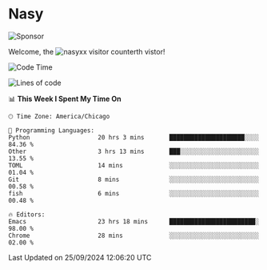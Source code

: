 # Nasy

<!--
<p align="center">
<img height="200" src="https://github-readme-stats.vercel.app/api?username=nasyxx&count_private=true&show_icons=true&theme=dracula&include_all_commits=true"/>
<img height="200" src="https://github-readme-stats.vercel.app/api/top-langs/?username=nasyxx&theme=dracula&hide=html,jupyter+notebook&count_private=true&show_icons=true"/>
</p>

  
----------------
-->

![Sponsor](https://img.shields.io/static/v1.svg?label=Sponsor&message=%E2%9D%A4&logo=GitHub&style=flat&color=pink)
 
Welcome, the ![nasyxx visitor counter](https://count.getloli.com/get/@nasyxx?theme=rule34)th vistor!
 
<!--START_SECTION:waka-->
![Code Time](http://img.shields.io/badge/Code%20Time-4%2C664%20hrs%2019%20mins-blue)

![Lines of code](https://img.shields.io/badge/From%20Hello%20World%20I%27ve%20Written-6.4%20million%20lines%20of%20code-blue)

📊 **This Week I Spent My Time On** 

```text
🕑︎ Time Zone: America/Chicago

💬 Programming Languages: 
Python                   20 hrs 3 mins       █████████████████████░░░░   84.36 % 
Other                    3 hrs 13 mins       ███░░░░░░░░░░░░░░░░░░░░░░   13.55 % 
TOML                     14 mins             ░░░░░░░░░░░░░░░░░░░░░░░░░   01.04 % 
Git                      8 mins              ░░░░░░░░░░░░░░░░░░░░░░░░░   00.58 % 
fish                     6 mins              ░░░░░░░░░░░░░░░░░░░░░░░░░   00.48 % 

🔥 Editors: 
Emacs                    23 hrs 18 mins      ████████████████████████░   98.00 % 
Chrome                   28 mins             ░░░░░░░░░░░░░░░░░░░░░░░░░   02.00 % 
```


 Last Updated on 25/09/2024 12:06:20 UTC
<!--END_SECTION:waka-->

<!-- ![visitors](https://visitor-badge.laobi.icu/badge?page_id=nasyxx.nasyxx) -->
